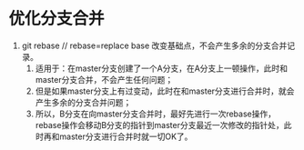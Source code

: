 # 优化分支合并
1. git rebase // rebase=replace base 改变基础点，不会产生多余的分支合并记录。
    1. 适用于：在master分支创建了一个A分支，在A分支上一顿操作，此时和master分支合并，不会产生任何问题；
    2. 但是如果master分支上有过变动，此时在和master分支进行合并时，就会产生多余的分支合并问题；
    3. 所以，B分支在向master分支合并时，最好先进行一次rebase操作，rebase操作会移动B分支的指针到master分支最近一次修改的指针处，此时再和master分支进行合并时就一切OK了。
